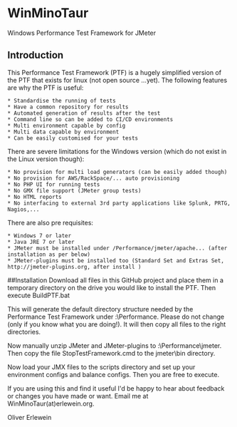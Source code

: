# WinMinoTaur
Windows Performance Test Framework for JMeter

## Introduction
This Performance Test Framework (PTF) is a hugely simplified version of the PTF that exists for linux (not open source ...yet). The following features are why the PTF is useful:

	* Standardise the running of tests
	* Have a common repository for results
	* Automated generation of results after the test
	* Command line so can be added to CI/CD environments
	* Multi environment capable by config
	* Multi data capable by environment
	* Can be easily customised for your tests

There are severe limitations for the Windows version (which do not exist in the Linux version though):

	* No provision for multi load generators (can be easily added though)
	* No provision for AWS/RackSpace/... auto provisioning
	* No PHP UI for running tests
	* No GMX file support (JMeter group tests)
	* No HTML reports
	* No interfacing to external 3rd party applications like Splunk, PRTG, Nagios,...
	
There are also pre requisites:
	
	* Windows 7 or later
	* Java JRE 7 or later
	* JMeter must be installed under /Performance/jmeter/apache... (after installation as per below)
	* JMeter-plugins must be installed too (Standard Set and Extras Set, http://jmeter-plugins.org, after install )

	
##Installation
Download all files in this GitHub project and place them in a temporary directory on the drive you would like to install the PTF. Then execute BuildPTF.bat

This will generate the default directory structure needed by the Performance Test Framework under <drive>:\Performance. Please
do not change (only if you know what you are doing!). It will then copy all files to the right directories. 

Now manually unzip JMeter and JMeter-plugins to <drive>:\Performance\jmeter\. Then copy the file StopTestFramework.cmd to the jmeter\bin directory.

Now load your JMX files to the scripts directory and set up your environment configs and balance configs. Then you are free to execute.

If you are using this and find it useful I'd be happy to hear about feedback or changes you have made
or want. Email me at WinMinoTaur(at)erlewein.org.

Oliver Erlewein
